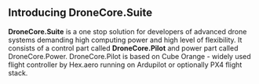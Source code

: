 ## Introducing DroneCore.Suite
**DroneCore.Suite** is a one stop solution for developers of advanced drone systems demanding high computing power and high level of flexibility.
It consists of a control part called **DroneCore.Pilot** and power part called DroneCore.Power.
DroneCore.Pilot is based on Cube Orange - widely used flight controller by Hex.aero running on Ardupilot or optionally PX4 flight stack.
 